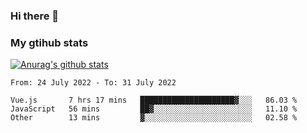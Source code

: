 ### Hi there 👋

### My gtihub stats

[![Anurag's github stats](https://github-readme-stats.vercel.app/api?username=gaozhidong)](https://github.com/gaozhidong/github-readme-stats)

<!--START_SECTION:waka-->

```text
From: 24 July 2022 - To: 31 July 2022

Vue.js       7 hrs 17 mins   █████████████████████▓░░░   86.03 %
JavaScript   56 mins         ██▓░░░░░░░░░░░░░░░░░░░░░░   11.10 %
Other        13 mins         ▓░░░░░░░░░░░░░░░░░░░░░░░░   02.58 %
```

<!--END_SECTION:waka-->